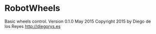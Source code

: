 RobotWheels
================

Basic wheels control.
Version 0.1.0 May 2015
Copyright 2015 by Diego de los Reyes http://diegorys.es
